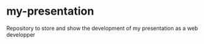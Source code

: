 # my-presentation
Repository to store and show the development of my presentation as a web developper
